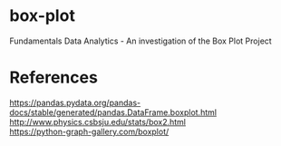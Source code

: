 # box-plot
Fundamentals Data Analytics - An investigation of the Box Plot Project

# References
https://pandas.pydata.org/pandas-docs/stable/generated/pandas.DataFrame.boxplot.html <br>
http://www.physics.csbsju.edu/stats/box2.html <br>
https://python-graph-gallery.com/boxplot/ <br>
